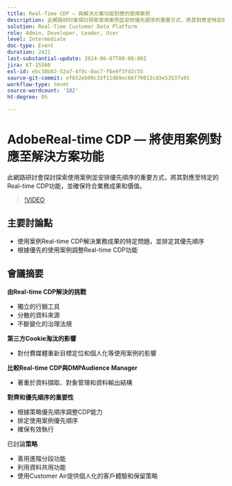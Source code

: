 ```yaml
---
title: Real-Time CDP — 與解決方案功能對應的使用案例
description: 此網路研討會探討探索使用案例並安排優先順序的重要方式，將其對應至特定的Real-time CDP功能，並確保符合業務成果和價值。
solution: Real-Time Customer Data Platform
role: Admin, Developer, Leader, User
level: Intermediate
doc-type: Event
duration: 2421
last-substantial-update: 2024-06-07T00:00:00Z
jira: KT-15560
exl-id: ebc38b82-52a7-4f8c-8ac7-f6e9f3fd2c55
source-git-commit: ef652eb09c33f11d69ec66f70013cd3e53537a95
workflow-type: tm+mt
source-wordcount: '182'
ht-degree: 0%

---
```


# AdobeReal-time CDP — 將使用案例對應至解決方案功能

此網路研討會探討探索使用案例並安排優先順序的重要方式，將其對應至特定的Real-time CDP功能，並確保符合業務成果和價值。

>[!VIDEO](https://video.tv.adobe.com/v/3429290/?learn=on)

## 主要討論點

* 使用案例Real-time CDP解決業務成果的特定問題，並排定其優先順序
* 根據優先的使用案例調整Real-time CDP功能

## 會議摘要

**由Real-time CDP解決的挑戰**

* 獨立的行銷工具
* 分散的資料來源
* 不斷變化的治理法規

**第三方Cookie淘汰的影響**

* 對付費媒體重新目標定位和個人化等使用案例的影響

**比較Real-time CDP與DMPAudience Manager**

* 著重於資料擷取、對象管理和資料輸出結構

**對齊和優先順序的重要性**

* 根據策略優先順序調整CDP能力
* 排定使用案例優先順序
* 確保有效執行

已討論&#x200B;**策略**

* 善用進階分段功能
* 利用資料共用功能
* 使用Customer Air提供個人化的客戶體驗和保留策略
